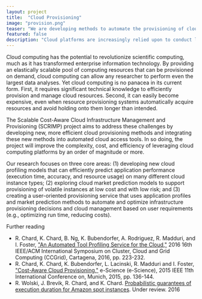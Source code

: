 ```yaml
---
layout: project
title:  "Cloud Provisioning"
image: "provision.png"
teaser: "We are developing methods to automate the provisioning of cloud computing infrastructure"
featured: false
description: "Cloud platforms are increasingly relied upon to conduct large scale science. However, the method by which infrastructure is provisioned and managed are ad hoc. We are developing new methods to profile application performance, predict cloud market conditions, and automate provisioning decisions.."
---
```


Cloud computing has the potential to revolutionize scientific computing, much as it has transformed
enterprise information technology. By providing an elastically scalable pool of computing resources
that can be provisioned on demand, cloud computing can allow any researcher to perform even the largest
data analyses. Yet cloud computing is no panacea in its current form. First, it requires significant technical
knowledge to efficiently provision and manage cloud resources. Second, it can easily become expensive,
even when resource provisioning systems automatically acquire resources and avoid holding onto them
longer than intended.

The Scalable Cost-Aware Cloud Infrastructure Management and Provisioning (SCRIMP) project aims to address
these challenges by developing new, more efficient cloud provisioning methods and integrating these
new methods into automated cloud access tools. In so doing, the project will improve the complexity, cost,
and efficiency of leveraging cloud computing platforms by an order of magnitude or more. 

Our research focuses on three core areas:
(1) developing new cloud profiling models that can efficiently predict application performance (execution
time, accuracy, and resource usage) on many different cloud instance types; 
(2) exploring cloud market prediction models to support provisioning of volatile instances at low cost 
and with low risk; and 
(3) creating a user-oriented provisioning service that uses application profiles and market 
prediction methods to automate
and optimize infrastructure provisioning decisions and cloud management based on user requirements (e.g.,
optimizing run time, reducing costs). 

Further reading

- R. Chard, K. Chard, B. Ng, K. Bubendorfer, A. Rodriguez, R. Madduri, and I. Foster, ["An Automated Tool Profiling Service for the Cloud,"](http://ieeexplore.ieee.org/stamp/stamp.jsp?tp=&arnumber=7515692&isnumber=7515592) 2016 16th IEEE/ACM International Symposium on Cluster, Cloud and Grid Computing (CCGrid), Cartagena, 2016, pp. 223-232.
- R. Chard, K. Chard, K. Bubendorfer, L. Lacinski, R. Madduri and I. Foster, ["Cost-Aware Cloud Provisioning,"](http://ieeexplore.ieee.org/stamp/stamp.jsp?tp=&arnumber=7304284&isnumber=7304061) e-Science (e-Science), 2015 IEEE 11th International Conference on, Munich, 2015, pp. 136-144.
- R. Wolski, J. Brevik, R. Chard, and K. Chard. [Probabilistic guarantees of execution duration for Amazon spot instances](https://www.cs.ucsb.edu/sites/cs.ucsb.edu/files/docs/reports/master.pdf). Under review. 2016
